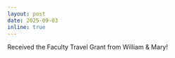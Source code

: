 ```yaml
---
layout: post
date: 2025-09-03
inline: true
---
```


Received the Faculty Travel Grant from William & Mary!